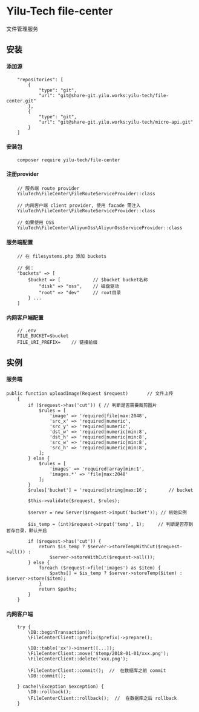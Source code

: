 # Yilu-Tech file-center

文件管理服务

## 安装

#### 添加源

        "repositories": [
            {
                "type": "git",
                "url": "git@share-git.yilu.works:yilu-tech/file-center.git"
            },
            {
                "type": "git",
                "url": "git@share-git.yilu.works:yilu-tech/micro-api.git"
            }
        ]

#### 安装包

        composer require yilu-tech/file-center

#### 注册provider
        // 服务端 route provider
        YiluTech\FileCenter\FileRouteServiceProvider::class
        
        // 内网客户端 client provider, 使用 facade 需注入 
        YiluTech\FileCenter\FileRouteServiceProvider::class
        
        // 如果使用 OSS 
        YiluTech\FileCenter\AliyunOss\AliyunOssServiceProvider::class

#### 服务端配置
        
        // 在 filesystems.php 添加 buckets
        
        // 例：
        "buckets" => [
            $bucket => [            // $bucket bucket名称
                "disk" => "oss",    // 磁盘驱动
                "root" => "dev"     // root目录
            } ...
        ]

#### 内网客户端配置

        // .env
        FILE_BUCKET=$bucket
        FILE_URI_PREFIX=    // 链接前缀

## 实例

#### 服务端

    public function uploadImage(Request $request)       // 文件上传
        {
            if ($request->has('cut')) { // 判断是否需要裁剪图片
                $rules = [
                    'image' => 'required|file|max:2048',
                    'src_x' => 'required|numeric',
                    'src_y' => 'required|numeric',
                    'dst_w' => 'required|numeric|min:8',
                    'dst_h' => 'required|numeric|min:8',
                    'src_w' => 'required|numeric|min:8',
                    'src_h' => 'required|numeric|min:8',
                ];
            } else {
                $rules = [
                    'images' => 'required|array|min:1',
                    'images.*' => 'file|max:2048'
                ];
            }
            $rules['bucket'] = 'required|string|max:16';        // bucket
    
            $this->validate($request, $rules);
    
            $server = new Server($request->input('bucket')); // 初始实例
    
            $is_temp = (int)$request->input('temp', 1);     // 判断是否存到暂存目录，默认开启
    
            if ($request->has('cut')) {
                return $is_temp ? $server->storeTempWithCut($request->all()) :
                    $server->storeWithCut($request->all());
            } else {
                foreach ($request->file('images') as $item) {
                    $paths[] = $is_temp ? $server->storeTemp($item) : $server->store($item);
                }
                return $paths;
            }
        }
        
#### 内网客户端
        
        try {
            \DB::beginTransaction();
            \FileCenterClient::prefix($prefix)->prepare(); 
            
            \DB::table('xx')->insert([...]);
            \FileCenterClient::move('$temp/2018-01-01/xxx.png');
            \FileCenterClient::delete('xxx.png');
            
            \FileCenterClient::commit();  //  在数据库之前 commit
            \DB::commit();
        
        } cache(\Exception $exception) {
            \DB::rollback();
            \FileCenterClient::rollback();  //  在数据库之后 rollback
        }